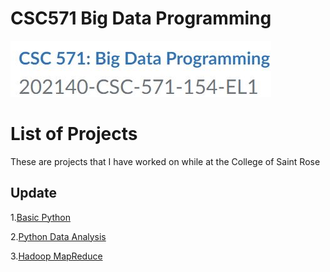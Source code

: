 # CSC571 Big Data Programming
![Image of the class](/class.JPG)

# List of Projects
These are projects that I have worked on while at the College of Saint Rose

## Update
1.[Basic Python](https://github.com/atkinsonsstrose/CSC571Week1)

2.[Python Data Analysis](https://github.com/atkinsonsstrose/CSC571Week2)

3.[Hadoop MapReduce](https://github.com/atkinsonsstrose/CSC571Week6)
